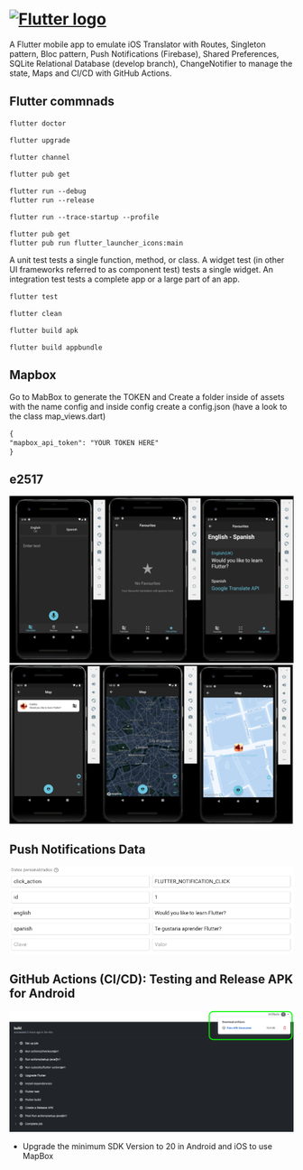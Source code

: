 # [![Flutter logo][]][flutter.dev]

A Flutter mobile app to emulate iOS Translator with Routes, Singleton pattern,  Bloc pattern, Push Notifications (Firebase), Shared Preferences, SQLite Relational Database (develop branch), ChangeNotifier to manage the state, Maps and CI/CD with GitHub Actions.

## Flutter commnads

```
flutter doctor
```

```
flutter upgrade
```

```
flutter channel
```

```
flutter pub get
```

```
flutter run --debug
flutter run --release
```

```
flutter run --trace-startup --profile

```

```
flutter pub get
flutter pub run flutter_launcher_icons:main
```

A unit test tests a single function, method, or class.
A widget test (in other UI frameworks referred to as component test) tests a single widget.
An integration test tests a complete app or a large part of an app.

```
flutter test
```

```
flutter clean
```

```
flutter build apk
```

```
flutter build appbundle
```

## Mapbox 

Go to MabBox to generate the TOKEN and Create a folder inside of assets with the name config and inside config create a config.json (have a look to the class map_views.dart)

```
{
"mapbox_api_token": "YOUR TOKEN HERE"
}
```

## e2517

![flutter][]
![map][]

## Push Notifications Data

![develop][]


## GitHub Actions (CI/CD): Testing and Release APK for Android

![github][]

[flutter logo]: https://raw.githubusercontent.com/flutter/website/master/src/_assets/image/flutter-lockup.png
[flutter.dev]: https://flutter.dev
[dart platform diagram]: https://github.com/flutter/website/blob/master/src/images/homepage/dart-diagram-small.png
[flutter]: https://github.com/E2517/images/blob/main/images/translator/translator.png
[map]:https://github.com/E2517/images/blob/main/images/translator/mapboxgithub.png
[github]: https://github.com/E2517/images/blob/main/images/translator/githubactions.png
[develop]: https://github.com/E2517/images/blob/main/images/translator/develop.png

- Upgrade the minimum SDK Version to 20 in Android and iOS to use MapBox
